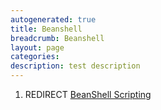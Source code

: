 ```yaml
---
autogenerated: true
title: Beanshell
breadcrumb: Beanshell
layout: page
categories: 
description: test description
---
```


1.  REDIRECT [BeanShell Scripting](BeanShell_Scripting )

